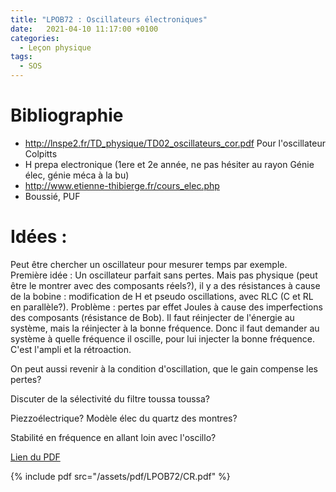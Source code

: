 ```yaml
---
title: "LPOB72 : Oscillateurs électroniques"
date:   2021-04-10 11:17:00 +0100
categories:
  - Leçon physique
tags:
  - SOS
---
```

# Bibliographie
- http://lnspe2.fr/TD_physique/TD02_oscillateurs_cor.pdf Pour l'oscillateur Colpitts
- H prepa electronique (1ere et 2e année, ne pas hésiter au rayon Génie élec, génie méca à la bu)
- http://www.etienne-thibierge.fr/cours_elec.php
- Boussié, PUF


# Idées : 
Peut être chercher un oscillateur pour mesurer temps par exemple. Première idée : Un oscillateur parfait sans pertes. Mais pas physique (peut être le montrer avec des composants réels?), il y a des résistances à cause de la bobine : modification de H et pseudo oscillations, avec RLC (C et RL en parallèle?). Problème : pertes par effet Joules à
 cause des imperfections des composants (résistance de Bob). Il faut réinjecter de l'énergie au système, mais la réinjecter à la bonne fréquence. Donc il faut demander au système
 à quelle fréquence il oscille, pour lui injecter la bonne fréquence. C'est l'ampli et la rétroaction.
 
 On peut aussi revenir à la condition d'oscillation, que le gain compense les pertes? 

Discuter de la sélectivité du filtre toussa toussa?

Piezzoélectrique? Modèle élec du quartz des montres?

Stabilité en fréquence en allant loin avec l'oscillo? 

[Lien du PDF](/assets/pdf/LPOB72/CR.pdf)

{% include pdf src="/assets/pdf/LPOB72/CR.pdf" %}

